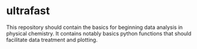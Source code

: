 # ultrafast
This repository should contain the basics for beginning data analysis in physical chemistry. It contains notably basics python functions that should facilitate data treatment and plotting.
